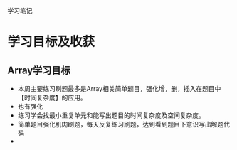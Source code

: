 学习笔记

# 学习目标及收获
## Array学习目标
- 本周主要练习刷题最多是Array相关简单题目，强化增，删，插入在题目中【时间复杂度】的应用。
- 也有强化
- 练习学会找最小重复单元和能写出题目的时间复杂度及空间复杂度。
- 简单题目强化肌肉刷题，每天反复练习刷题，达到看到题目下意识写出解题代码
- 

